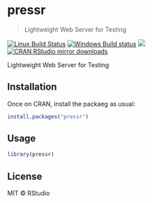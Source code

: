 


# pressr

> Lightweight Web Server for Testing

[![Linux Build Status](https://travis-ci.org/gaborcsardi/pressr.svg?branch=master)](https://travis-ci.org/gaborcsardi/pressr)
[![Windows Build status](https://ci.appveyor.com/api/projects/status/github/gaborcsardi/pressr?svg=true)](https://ci.appveyor.com/project/gaborcsardi/pressr)
[![](http://www.r-pkg.org/badges/version/pressr)](http://www.r-pkg.org/pkg/pressr)
[![CRAN RStudio mirror downloads](http://cranlogs.r-pkg.org/badges/pressr)](http://www.r-pkg.org/pkg/pressr)

Lightweight Web Server for Testing

## Installation

Once on CRAN, install the packaeg as usual:

```r
install.packages("pressr")
```

## Usage


```r
library(pressr)
```

## License

MIT © RStudio
